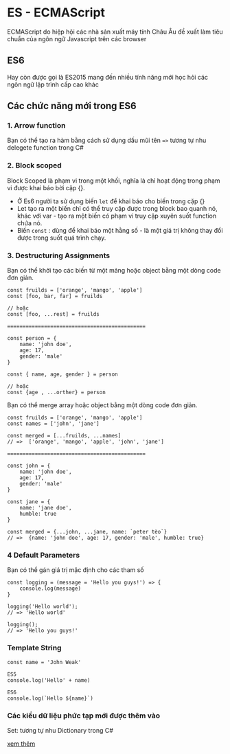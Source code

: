 # ES - ECMAScript
ECMAScript do hiệp hội các nhà sản xuất máy tính Châu Âu đề xuất làm tiêu chuẩn của ngôn ngữ Javascript trên các browser

## ES6
Hay còn được gọi là ES2015 mang đến nhiều tính năng mới học hỏi các ngôn ngữ lập trình cấp cao khác

## Các chức năng mới trong ES6
### 1. Arrow function
Bạn có thể tạo ra hàm bằng cách sử dụng dấu mũi tên `=>` tương tự nhu delegete function trong C#

### 2. Block scoped
Block Scoped là phạm vi trong một khối, nghĩa là chỉ hoạt động trong phạm vi được khai báo bời cặp {}.
- Ở Es6 người ta sử dụng biến `let` để khai báo cho biến trong cặp {}
- Let tạo ra một biến chỉ có thể truy cập được trong block bao quanh nó, khác với var - tạo ra một biến có phạm vi truy cập xuyên suốt function chứa nó.
- Biến `const` : dùng để khai báo một hằng số - là một giá trị không thay đổi được trong suốt quá trình chạy.

### 3. Destructuring Assignments
Bạn có thể khởi tạo các biến từ một mảng hoặc object bằng một dòng code đơn giản.

```
const fruilds = ['orange', 'mango', 'apple']
const [foo, bar, far] = fruilds

// hoặc
const [foo, ...rest] = fruilds

=============================================

const person = {
    name: 'john doe',
    age: 17,
    gender: 'male'
}

const { name, age, gender } = person

// hoặc
const {age , ...orther} = person
```

Bạn có thể merge array hoặc object bằng một dòng code đơn giản.
```
const fruilds = ['orange', 'mango', 'apple']
const names = ['john', 'jane']

const merged = [...fruilds, ...names]
// =>  ['orange', 'mango', 'apple', 'john', 'jane']

=============================================

const john = {
    name: 'john doe',
    age: 17,
    gender: 'male'
}

const jane = {
    name: 'jane doe',
    humble: true
}

const merged = {...john, ...jane, name: `peter tèo`}
// =>  {name: 'john doe', age: 17, gender: 'male', humble: true}
```

### 4 Default Parameters
Bạn có thể gán giá trị mặc định cho các tham số
```
const logging = (message = 'Hello you guys!') => {
    console.log(message)
}

logging('Hello world');
// => 'Hello world'

logging();
// => 'Hello you guys!'
```

### Template String
```
const name = 'John Weak'

ES5
console.log('Hello' + name)

ES6
console.log(`Hello ${name}`)
```

### Các kiểu dữ liệu phức tạp mới được thêm vào
Set: tương tự nhu Dictionary trong C#

[xem thêm](https://www.w3schools.com/js/js_es6.asp)